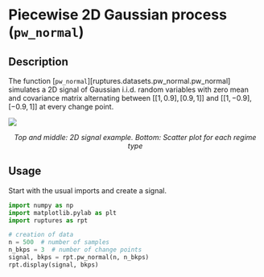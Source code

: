 # Piecewise 2D Gaussian process (`pw_normal`)

## Description

The function [`pw_normal`][ruptures.datasets.pw_normal.pw_normal] simulates a 2D signal of Gaussian i.i.d. random variables with zero mean and covariance matrix alternating between $[[1, 0.9], [0.9, 1]]$ and $[[1, -0.9], [-0.9, 1]]$ at every change point.

![](../../images/correlation_shift.png)
<center><i>Top and middle: 2D signal example. Bottom: Scatter plot for each regime type</i></center>

## Usage

Start with the usual imports and create a signal.

```python
import numpy as np
import matplotlib.pylab as plt
import ruptures as rpt

# creation of data
n = 500  # number of samples
n_bkps = 3  # number of change points
signal, bkps = rpt.pw_normal(n, n_bkps)
rpt.display(signal, bkps)
```
